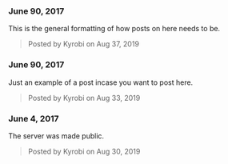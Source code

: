 ### June 90, 2017
This is the general formatting of how posts on here needs to be.
> Posted by Kyrobi on Aug 37, 2019


### June 90, 2017
Just an example of a post incase you want to post here.
> Posted by Kyrobi on Aug 33, 2019


### June 4, 2017
The server was made public.
> Posted by Kyrobi on Aug 30, 2019
